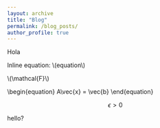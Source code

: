 ```yaml
---
layout: archive
title: "Blog"
permalink: /blog_posts/
author_profile: true
---
```



Hola

Inline equation: \\(equation\\)

\\(\mathcal{F}\\)

\begin{equation}
A\vec{x} = \vec{b}
\end{equation}

$$ \epsilon > 0 $$

hello?
